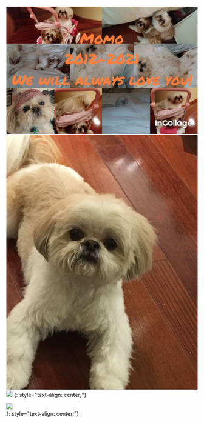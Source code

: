 ![](/6A951FA7-3A98-4881-8381-C7C8580A86ED.jpeg)
![](/89DE884A-DA7A-4ABC-9386-1439D85F9458.jpeg)
![](https://gbgo.hcr2info.com/5ac4b8e4-4aae-4fe1-8ce9-9df534662589_Original.jpg)
{: style="text-align: center;"}

![](https://gbgo.hcr2info.com/20210622_204747.GIF)  
{: style="text-align: center;"}
